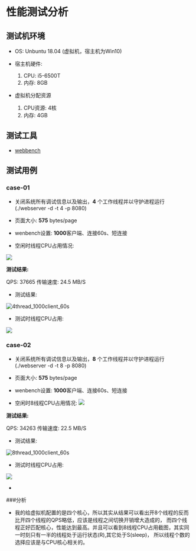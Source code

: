 # 性能测试分析

## 测试机环境

* OS: Unbuntu 18.04 (虚拟机，宿主机为Win10)

* 宿主机硬件:
    1. CPU: i5-6500T
    2. 内存: 8GB
 
* 虚拟机分配资源
    1. CPU资源: 4核
    2. 内存: 4GB
    

## 测试工具

* [webbench](https://github.com/EZLippi/WebBench)


## 测试用例




### case-01

* 关闭系统所有调试信息以及输出，**4** 个工作线程并以守护进程运行(./webserver -d -t 4 -p 8080)


* 页面大小: **575** bytes/page

* wenbench设置: **1000**客户端、连接60s、短连接

* 空闲时线程CPU占用情况:

![](https://ws2.sinaimg.cn/large/006tKfTcgy1g10x31osjvj31bq0huh41.jpg)

**测试结果:**

QPS: 37665
传输速度: 24.5 MB/S


* 测试结果:

![4thread_1000client_60s](https://ws2.sinaimg.cn/large/006tKfTcgy1g0oopho0lqj30w60eaq4c.jpg)

* 测试时线程CPU占用:

![](https://ws4.sinaimg.cn/large/006tKfTcgy1g10x457kyqj31ca0f6qm9.jpg)



### case-02

* 关闭系统所有调试信息以及输出，**8** 个工作线程并以守护进程运行(./webserver -d -t 8 -p 8080)


* 页面大小: **575** bytes/page

* wenbench设置: **1000**客户端、连接60s、短连接

* 空闲时8线程CPU占用情况:
![](https://ws4.sinaimg.cn/large/006tKfTcgy1g10x6fa5ptj31d20jmqs1.jpg)

**测试结果:**

QPS: 34263
传输速度: 22.5 MB/S

* 测试结果:

![8thread_1000client_60s](https://ws2.sinaimg.cn/large/006tKfTcgy1g0op8am8isj30ww0eiq4c.jpg)

* 测试时线程CPU占用:

![](https://ws1.sinaimg.cn/large/006tKfTcgy1g10x89u7ssj31f20kk1kx.jpg)

*
###分析

* 我的给虚拟机配置的是四个核心，所以其实从结果可以看出开8个线程的反而比开四个线程的QPS略低，应该是线程之间切换开销增大造成的，
而四个线程正好匹配核心，性能达到最高。并且可以看到8线程CPU占用截图，其实同一时刻只有一半的线程处于运行状态(R),其它处于S(sleep)，
所以线程个数的选择应该是与CPU核心相关的。




